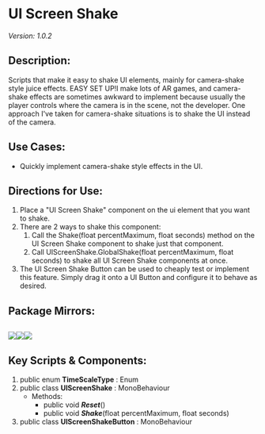 # UI Screen Shake
*Version: 1.0.2*
## Description: 
Scripts that make it easy to shake UI elements, mainly for camera-shake style juice effects. EASY SET UP!I make lots of AR games, and camera-shake effects are sometimes awkward to implement because usually the player controls where the camera is in the scene, not the developer. One approach I've taken for camera-shake situations is to shake the UI instead of the camera. 
## Use Cases: 
* Quickly implement camera-shake style effects in the UI. 
## Directions for Use: 
1. Place a "UI Screen Shake" component on the ui element that you want to shake.
1. There are 2 ways to shake this component:
   1. Call the Shake(float percentMaximum, float seconds) method on the UI Screen Shake component to shake just that component.
   1. Call UIScreenShake.GlobalShake(float percentMaximum, float seconds) to shake all UI Screen Shake components at once.
1. The UI Screen Shake Button can be used to cheaply test or implement this feature. Simply drag it onto a UI Button and configure it to behave as desired.
## Package Mirrors: 
[<img src='https://img.itch.zone/aW1nLzEzNzQ2ODg3LnBuZw==/original/npRUfq.png'>](https://github.com/Iron-Mountain-Software/ui-screen-shake)[<img src='https://img.itch.zone/aW1nLzEzNzQ2ODk4LnBuZw==/original/Rv4m96.png'>](https://iron-mountain.itch.io/ui-screen-shake)[<img src='https://img.itch.zone/aW1nLzEzNzQ2ODkyLnBuZw==/original/Fq0ORM.png'>](https://www.npmjs.com/package/com.iron-mountain.ui-screen-shake)
---
## Key Scripts & Components: 
1. public enum **TimeScaleType** : Enum
1. public class **UIScreenShake** : MonoBehaviour
   * Methods: 
      * public void ***Reset***()
      * public void ***Shake***(float percentMaximum, float seconds)
1. public class **UIScreenShakeButton** : MonoBehaviour
